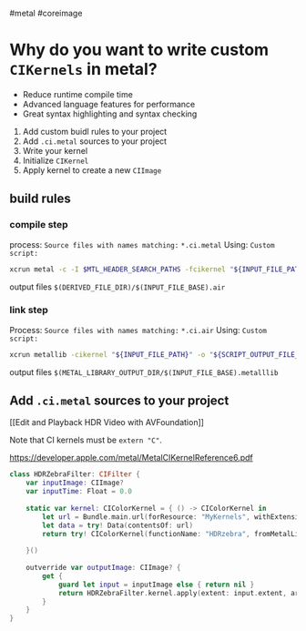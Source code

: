 #metal #coreimage

# Why do you want to write custom `CIKernels` in metal?

* Reduce runtime compile time
* Advanced language features for performance
* Great syntax highlighting and syntax checking

1.  Add custom buidl rules to your project
2.  Add `.ci.metal` sources to your project
3.  Write your kernel
4.  Initialize `CIKernel`
5.  Apply kernel to create a new `CIImage`

## build rules
### compile step
process: `Source files with names matching:` `*.ci.metal`
Using: `Custom script:`

```bash
xcrun metal -c -I $MTL_HEADER_SEARCH_PATHS -fcikernel "${INPUT_FILE_PATH}" -o "${SCRIPT_OUTPUT_FILE_0}"
```

output files
`$(DERIVED_FILE_DIR)/$(INPUT_FILE_BASE).air`

### link step
Process: `Source files with names matching:` `*.ci.air`
Using: `Custom script:`

```bash
xcrun metallib -cikernel "${INPUT_FILE_PATH}" -o "${SCRIPT_OUTPUT_FILE_0}"
```

output files
`$(METAL_LIBRARY_OUTPUT_DIR/$(INPUT_FILE_BASE).metalllib`

## Add `.ci.metal` sources to your project
[[Edit and Playback HDR Video with AVFoundation]]

Note that CI kernels must be `extern "C"`.

https://developer.apple.com/metal/MetalCIKernelReference6.pdf


```swift
class HDRZebraFilter: CIFilter {
	var inputImage: CIImage?
	var inputTime: Float = 0.0
	
	static var kernel: CIColorKernel = { () -> CIColorKernel in
		let url = Bundle.main.url(forResource: "MyKernels", withExtension: "ci.metalllib")!
		let data = try! Data(contentsOf: url)
		return try! CIColorKernel(functionName: "HDRzebra", fromMetalLibraryData: data)
		
	}()
	
	outverride var outputImage: CIImage? {
		get {
			guard let input = inputImage else { return nil }
			return HDRZebraFilter.kernel.apply(extent: input.extent, arguments: [input,inputTime])
		}
	}
}
```

